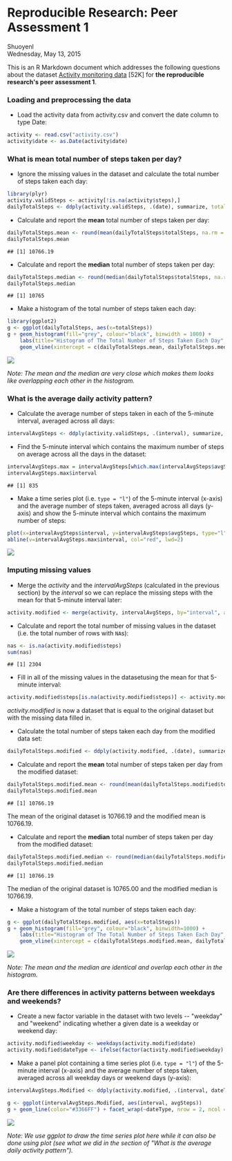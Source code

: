 # Reproducible Research: Peer Assessment 1
Shuoyenl  
Wednesday, May 13, 2015  

This is an R Markdown document which addresses the following questions about the dataset [Activity monitoring data](https://d396qusza40orc.cloudfront.net/repdata%2Fdata%2Factivity.zip) [52K] for **the reproducible research's peer assessment 1**. 



### Loading and preprocessing the data

- Load the activity data from activity.csv and convert the date column to type Date:

```r
activity <- read.csv("activity.csv")
activity$date <- as.Date(activity$date)
```



### What is mean total number of steps taken per day?

- Ignore the missing values in the dataset and calculate the total number of steps taken each day:

```r
library(plyr)
activity.validSteps <- activity[!is.na(activity$steps),]
dailyTotalSteps <- ddply(activity.validSteps, .(date), summarize, totalSteps = sum(steps, na.rm = TRUE))
```


- Calculate and report the **mean** total number of steps taken per day:

```r
dailyTotalSteps.mean <- round(mean(dailyTotalSteps$totalSteps, na.rm = TRUE), 2)
dailyTotalSteps.mean
```

```
## [1] 10766.19
```


- Calculate and report the **median** total number of steps taken per day:

```r
dailyTotalSteps.median <- round(median(dailyTotalSteps$totalSteps, na.rm = TRUE), 2)
dailyTotalSteps.median
```

```
## [1] 10765
```


- Make a histogram of the total number of steps taken each day:

```r
library(ggplot2)
g <- ggplot(dailyTotalSteps, aes(x=totalSteps))
g + geom_histogram(fill="grey", colour="black", binwidth = 1000) + 
    labs(title="Histogram of The Total Number of Steps Taken Each Day", x = "Total Number of Steps Taken per Day", y = "Count") +
    geom_vline(xintercept = c(dailyTotalSteps.mean, dailyTotalSteps.median), colour=c("blue", "red"))
```

![](./PA1_template_files/figure-html/unnamed-chunk-5-1.png) 

*Note: The mean and the median are very close which makes them looks like overlapping each other in the histogram.*



### What is the average daily activity pattern?

- Calculate the average number of steps taken in each of the 5-minute interval, averaged across all days:

```r
intervalAvgSteps <- ddply(activity.validSteps, .(interval), summarize, avgSteps = mean(steps, na.rm = TRUE))
```


- Find the 5-minute interval which contains the maximum number of steps on average across all the days in the dataset:

```r
intervalAvgSteps.max = intervalAvgSteps[which.max(intervalAvgSteps$avgSteps), ]
intervalAvgSteps.max$interval
```

```
## [1] 835
```


- Make a time series plot (i.e. `type = "l"`) of the 5-minute interval (x-axis) and the average number of steps taken, averaged across all days (y-axis) and show the 5-minute interval which contains the maximum number of steps:

```r
plot(x=intervalAvgSteps$interval, y=intervalAvgSteps$avgSteps, type="l", main="Average Daily Activity Pattern", xlab="Interval", ylab="Average Number of Steps")
abline(v=intervalAvgSteps.max$interval, col="red", lwd=2)
```

![](./PA1_template_files/figure-html/unnamed-chunk-8-1.png) 



### Imputing missing values

- Merge the *activity* and the *intervalAvgSteps* (calculated in the previous section) by the *interval* so we can replace the missing steps with the mean for that 5-minute interval later:

```r
activity.modified <- merge(activity, intervalAvgSteps, by="interval", all=TRUE)
```


- Calculate and report the total number of missing values in the dataset (i.e. the total number of rows with `NA`s):

```r
nas <- is.na(activity.modified$steps)
sum(nas)
```

```
## [1] 2304
```


- Fill in all of the missing values in the datasetusing the mean for that 5-minute interval:

```r
activity.modified$steps[is.na(activity.modified$steps)] <- activity.modified$avgSteps[is.na(activity.modified$steps)]
```

*activity.modified* is now a dataset that is equal to the original dataset but with the missing data filled in. 


- Calculate the total number of steps taken each day from the modified data set:

```r
dailyTotalSteps.modified <- ddply(activity.modified, .(date), summarize, totalSteps = sum(steps))
```


- Calculate and report the **mean** total number of steps taken per day from the modified dataset:

```r
dailyTotalSteps.modified.mean <- round(mean(dailyTotalSteps.modified$totalSteps, na.rm = TRUE), 2)
dailyTotalSteps.modified.mean
```

```
## [1] 10766.19
```

The mean of the original dataset is 10766.19 and the modified mean is 10766.19.


- Calculate and report the **median** total number of steps taken per day from the modified dataset:

```r
dailyTotalSteps.modified.median <- round(median(dailyTotalSteps.modified$totalSteps, na.rm = TRUE), 2)
dailyTotalSteps.modified.median
```

```
## [1] 10766.19
```

The median of the original dataset is 10765.00 and the modified median is 10766.19.


- Make a histogram of the total number of steps taken each day:

```r
g <- ggplot(dailyTotalSteps.modified, aes(x=totalSteps))
g + geom_histogram(fill="grey", colour="black", binwidth=1000) + 
    labs(title="Histogram of The Total Number of Steps Taken Each Day", x = "Total Number of Steps Taken per Day", y = "Count") +
    geom_vline(xintercept = c(dailyTotalSteps.modified.mean, dailyTotalSteps.modified.median))
```

![](./PA1_template_files/figure-html/unnamed-chunk-15-1.png) 

*Note: The mean and the median are identical and overlap each other in the histogram.*



### Are there differences in activity patterns between weekdays and weekends?

- Create a new factor variable in the dataset with two levels -- "weekday" and "weekend" indicating whether a given date is a weekday or weekend day:

```r
activity.modified$weekday <- weekdays(activity.modified$date)
activity.modified$dateType <- ifelse(factor(activity.modified$weekday) %in% c("Saturday", "Sunday"), "weekend", "weekday")
```


- Make a panel plot containing a time series plot (i.e. `type = "l"`) of the 5-minute interval (x-axis) and the average number of steps taken, averaged across all weekday days or weekend days (y-axis):

```r
intervalAvgSteps.Modified <- ddply(activity.modified, .(interval, dateType), summarize, avgSteps = mean(steps, na.rm = TRUE))

g <- ggplot(intervalAvgSteps.Modified, aes(interval, avgSteps))
g + geom_line(color="#3366FF") + facet_wrap(~dateType, nrow = 2, ncol = 1) + ylab("Number of Steps") + xlab('Interval') + theme_bw() + theme(strip.background = element_rect(fill = "#FFCC99"))
```

![](./PA1_template_files/figure-html/unnamed-chunk-17-1.png) 

*Note: We use ggplot to draw the time series plot here while it can also be done using plot (see what we did in the section of "What is the average daily activity pattern").*
